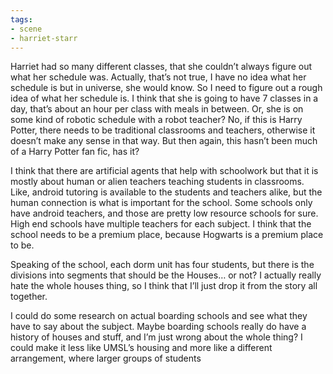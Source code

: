 ```yaml
---
tags:
- scene
- harriet-starr
---
```


Harriet had so many different classes, that she couldn’t always figure
out what her schedule was. Actually, that’s not true, I have no idea
what her schedule is but in universe, she would know. So I need to
figure out a rough idea of what her schedule is. I think that she is
going to have 7 classes in a day, that’s about an hour per class with
meals in between. Or, she is on some kind of robotic schedule with a
robot teacher? No, if this is Harry Potter, there needs to be
traditional classrooms and teachers, otherwise it doesn’t make any sense
in that way. But then again, this hasn’t been much of a Harry Potter fan
fic, has it?

I think that there are artificial agents that help with schoolwork but
that it is mostly about human or alien teachers teaching students in
classrooms. Like, android tutoring is available to the students and
teachers alike, but the human connection is what is important for the
school. Some schools only have android teachers, and those are pretty
low resource schools for sure. High end schools have multiple teachers
for each subject. I think that the school needs to be a premium place,
because Hogwarts is a premium place to be.

Speaking of the school, each dorm unit has four students, but there is
the divisions into segments that should be the Houses… or not? I
actually really hate the whole houses thing, so I think that I’ll just
drop it from the story all together.

I could do some research on actual boarding schools and see what they
have to say about the subject. Maybe boarding schools really do have a
history of houses and stuff, and I’m just wrong about the whole thing? I
could make it less like UMSL’s housing and more like a different
arrangement, where larger groups of students

